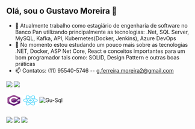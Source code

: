 ## Olá, sou o Gustavo Moreira 👋

- 🔭 Atualmente trabalho como estagiário de engenharia de software no Banco Pan utilizando principalmente as tecnologias: .Net, SQL Server, MySQL, Kafka, API, Kubernetes(Docker, Jenkins), Azure DevOps
- 🌱 No momento estou estudando um pouco mais sobre as tecnologias .NET, Docker, ASP Net Core, React e conceitos importantes para um bom programador tais como: SOLID, Design Pattern e outras boas práticas
- 📫 Contatos: (11) 95540-5746 -- g.ferreira.moreira2@gmail.com

<div>
  <img height="180em" src="https://github-readme-stats.vercel.app/api?username=guzinhohfm&show_icons=true&theme=tokyonight">
  <img height="180em" src="https://github-readme-stats.vercel.app/api/top-langs/?username=guzinhohfm&show_icons=true&theme=tokyonight">
</div>

<div style="display: inline_block"><br>
  <img align="center" alt="Gu-csharp" height="30" width="40" src="https://raw.githubusercontent.com/devicons/devicon/master/icons/csharp/csharp-original.svg">
  <img align="center" alt="Gu-React" height="30" width="40" src="https://raw.githubusercontent.com/devicons/devicon/master/icons/react/react-original.svg">
  <img  align="center" alt="Gu-Sql" height="30" width="40"src="https://cdn.jsdelivr.net/gh/devicons/devicon@latest/icons/microsoftsqlserver/microsoftsqlserver-original-wordmark.svg" />
</div>

##

<div>
   <a href="https://www.instagram.com/gustavo.moreira/" target="_blank"><img src="https://img.shields.io/badge/-Instagram-%23E4405F?style=for-the-badge&logo=instagram&logoColor=white" target="_blank"></a>
  <a href="https://www.linkedin.com/in/gustavo-moreira-ab6b9a1bb/" target="_blank"><img src="https://img.shields.io/badge/-LinkedIn-%230077B5?style=for-the-badge&logo=linkedin&logoColor=white" target="_blank"></a> 
  <a href="mailto:g.ferreira.moreira2@gmail.com"><img src="https://img.shields.io/badge/-Gmail-%23333?style=for-the-badge&logo=gmail&logoColor=white" target="_blank"></a>
</div>
